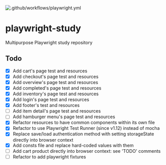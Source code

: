![.github/workflows/playwright.yml](https://github.com/ltsuda/playwright-study/workflows/.github/workflows/playwright.yml/badge.svg?branch=main)

# playwright-study
Multipurpose Playwright study repository


## Todo
- [x] Add cart's page test and resources
- [x] Add checkout's page test and resources
- [x] Add overview's page test and resources
- [x] Add completed's page test and resources
- [x] Add inventory's page test and resources
- [x] Add login's page test and resources
- [x] Add footer's test and resources
- [ ] Add item detail's page test and resources
- [ ] Add hamburger menu's page test and resources
- [x] Refactor resources to have common components within its own file
- [x] Refactor to use Playwright Test Runner (since v1.12) instead of mocha
- [x] Replace save/load authentication method with setting storageState directly into browser context
- [x] Add consts file and replace hard-coded values with them
- [ ] Add cart product directly into browser context: see 'TODO' comments
- [ ] Refactor to add playwright fixtures
